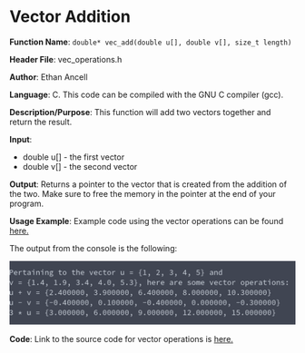 # Vector Addition
**Function Name**: ```double* vec_add(double u[], double v[], size_t length)```

**Header File**: vec_operations.h

**Author**: Ethan Ancell

**Language**: C. This code can be compiled with the GNU C compiler (gcc).

**Description/Purpose**: This function will add two vectors together and return the result.

**Input**:
* double u[] - the first vector
* double v[] - the second vector

**Output**: Returns a pointer to the vector that is created from the addition of the two. Make sure to free the memory in the pointer at the end of your program.

**Usage Example**: Example code using the vector operations can be found [here.](https://github.com/ethanancell/math4610/blob/master/software/vectors/vec_operations.c)

The output from the console is the following:

![Console Output](images/vec_operations.png)

**Code**: Link to the source code for vector operations is [here.](https://github.com/ethanancell/math4610/blob/master/shared_library/src/vec_operations.c)
